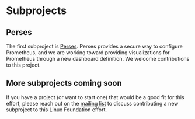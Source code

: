 # Subprojects

## Perses

The first subproject is [Perses](https://github.com/perses/perses). Perses
provides a secure way to configure Prometheus, and we are working toward
providing visualizations for Prometheus through a new dashboard definition. We
welcome contributions to this project.

## More subprojects coming soon

If you have a project (or want to start one) that would be a good fit for this
effort, please reach out on the [mailing
list](https://groups.google.com/g/coredash-discuss) to discuss contributing a
new subproject to this Linux Foundation effort.

